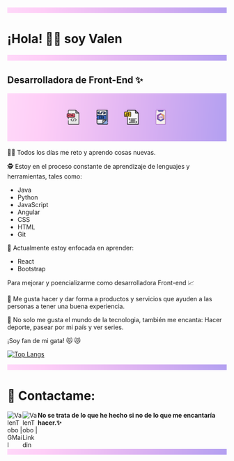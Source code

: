 ![holi](https://github.com/valentinatobo/Ejercicios-POO-JavaScript/blob/main/img/barra.PNG)
# ¡Hola! 👋🏼 soy Valen

![holi](https://github.com/valentinatobo/Ejercicios-POO-JavaScript/blob/main/img/barra.PNG)

## Desarrolladora de Front-End ✨ 

![fondito](https://github.com/valentinatobo/Ejercicios-POO-JavaScript/blob/main/img/fondo.PNG)

💪🏼 Todos los días me reto y aprendo cosas nuevas.

🕵 Estoy en el proceso constante de aprendizaje de lenguajes y herramientas, tales como:

* Java
* Python
* JavaScript
* Angular
* CSS
* HTML
* Git

👀 Actualmente estoy enfocada en aprender: 
 
* React 
* Bootstrap

Para mejorar y poencializarme como desarrolladora Front-end  :chart_with_upwards_trend:

:speak_no_evil: Me gusta hacer y dar forma a productos y servicios que ayuden a las personas a tener una buena experiencia.

💫 No solo me gusta el mundo de la tecnologia, también me encanta: Hacer deporte, pasear por mi país y ver series.

¡Soy fan de mi gata! 😻 :heart_eyes_cat:
<!-- ![GitHub stats](https://github-readme-stats.vercel.app/api?username=valentinatobo&show_icons=true&theme=radical)-->


[![Top Langs](https://github-readme-stats.vercel.app/api/top-langs/?username=valentinatobo&layout=compact&hide=less&langs_count=6&title_color=321F28&bg_color=ffd8f9,fecef7,f2c4f5,e5b9f3,d6aff2,c5a7f1,b3a0f1)](https://github.com/anuraghazra/github-readme-stats) 


![holi](https://github.com/valentinatobo/Ejercicios-POO-JavaScript/blob/main/img/barra.PNG)

# :busts_in_silhouette: Contactame:

[ <img align="left" alt="ValenTobo | GMail" width="35px" src="https://i.imgur.com/ruQrUyk.png" /> ][gmail]

[ <img align="left" alt="ValenTobo | Linkdin" width="35px" src="https://i.imgur.com/VK9c5ga.png" /> ][linkedin]

[ gmail ]: mailto:dvuscategui@gmail.com?Subject=Contacto
[ linkedin ]: https://www.linkedin.com/in/diana-valentina-uscategui-tobo/
**No se trata de lo que he hecho si no de lo que me encantaría hacer.✨**

![holi](https://github.com/valentinatobo/Ejercicios-POO-JavaScript/blob/main/img/barra.PNG)
<!--
**valentinatobo/valentinatobo** is a ✨ _special_ ✨ repository because its `README.md` (this file) appears on your GitHub profile.

